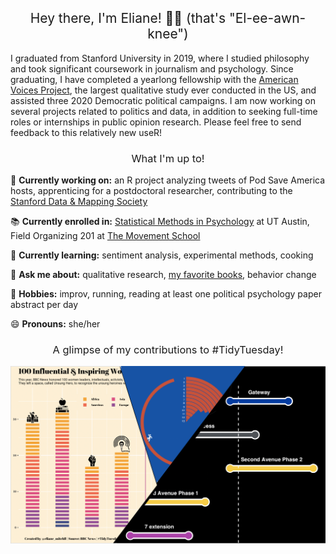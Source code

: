 <h2 style="font-weight:normal" align="center"> 
Hey there, I'm Eliane! 👋🏽 (that's "El-ee-awn-knee") 
</h2>

I graduated from Stanford University in 2019, where I studied philosophy and took significant coursework in journalism and psychology. Since graduating, I have completed a yearlong fellowship with the [American Voices Project](https://americanvoicesproject.org/), the largest qualitative study ever conducted in the US, and assisted three 2020 Democratic political campaigns. I am now working on several projects related to politics and data, in addition to seeking full-time roles or internships in public opinion research. Please feel free to send feedback to this relatively new useR!

<h3 style="font-weight:normal" align="center"> 
What I'm up to!
  </h3>

🔭 **Currently working on:** an R project analyzing tweets of Pod Save America hosts, apprenticing for a postdoctoral researcher, contributing to the [Stanford Data & Mapping Society](http://dams.stanford.edu/)

📚 **Currently enrolled in:** [Statistical Methods in Psychology](https://extension.utexas.edu/statistical-methods-psychology-14320) at UT Austin, Field Organizing 201 at [The Movement School](https://www.movementschool.us/nyc)

🌱 **Currently learning:** sentiment analysis, experimental methods, cooking

💬 **Ask me about:** qualitative research, [my favorite books](https://www.goodreads.com/user/show/58997622-eliane-mitchell), behavior change

🍄 **Hobbies:** improv, running, reading at least one political psychology paper abstract per day

😄 **Pronouns:** she/her

<h3 style="font-weight:normal" align="center"> 
A glimpse of my contributions to #TidyTuesday!
  </h3>

![/.](https://raw.githubusercontent.com/elianemitchell/elianemitchell/main/pg_photo.png)


<!--
**elianemitchell/elianemitchell** is a ✨ _special_ ✨ repository because its `README.md` (this file) appears on your GitHub profile.


Here are some ideas to get you started:

- 🔭 I’m currently working on ...
- 🌱 I’m currently learning ...
- 👯 I’m looking to collaborate on ...
- 🤔 I’m looking for help with ...
- 💬 Ask me about ...
- 📫 How to reach me: ...
- 😄 Pronouns: ...
- ⚡ Fun fact: ...
-->
